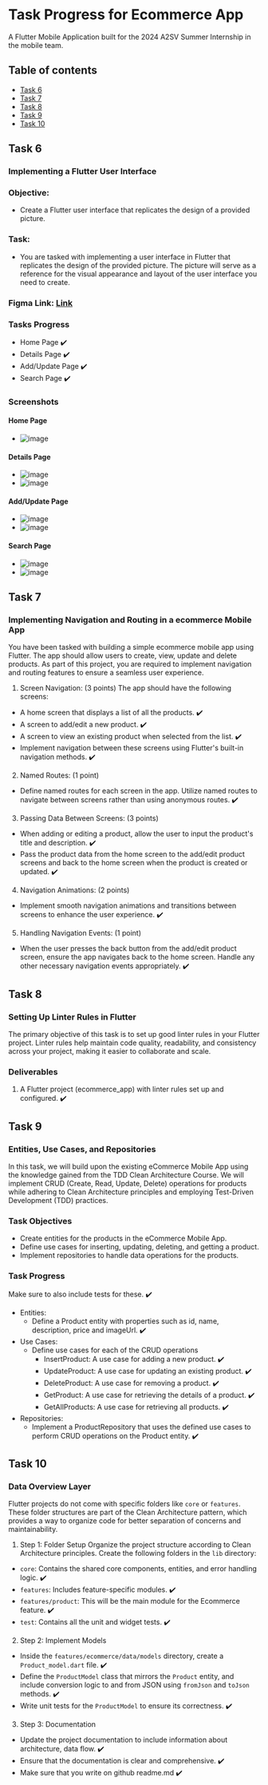 # Task Progress for Ecommerce App
A Flutter Mobile Application built for the 2024 A2SV Summer Internship in the mobile team.

## Table of contents
- [Task 6](#task-6)
- [Task 7](#task-7)
- [Task 8](#task-8)
- [Task 9](#task-9)
- [Task 10](#task-10)

## Task 6
### Implementing a Flutter User Interface

### Objective: 
- Create a Flutter user interface that replicates the design of a provided picture.

### Task: 
- You are tasked with implementing a user interface in Flutter that replicates the design of the provided picture. The picture will serve as a reference for the visual appearance and layout of the user interface you need to create.

### Figma Link: [Link]([url](https://www.figma.com/file/957Md2CrZ2B9KGjHy8RDcH/Internship?type=design&node-id=1%3A48&mode=design&t=dGzOJNr9pjkmYQog-1))

### Tasks Progress
- Home Page ✔️
- Details Page ✔️
- Add/Update Page ✔️
- Search Page ✔️
  
### Screenshots
#### Home Page
- ![image](https://github.com/user-attachments/assets/4c902287-db27-4b37-b043-41a2f1804ace)

#### Details Page
- ![image](https://github.com/user-attachments/assets/c712be2c-2fb7-46d8-9900-538f04089b06)
- ![image](https://github.com/user-attachments/assets/d1284ec6-6056-4a33-84fb-e6d3f2efbc67)

#### Add/Update Page
- ![image](https://github.com/user-attachments/assets/d11cf34f-f949-490d-9559-3c247ff2ec1a)
- ![image](https://github.com/user-attachments/assets/12a48067-5442-417c-91d4-9dfb221ceaf1)

#### Search Page
- ![image](https://github.com/user-attachments/assets/d53534ad-3a73-413a-9005-c742a4d04e29)
- ![image](https://github.com/user-attachments/assets/f446ae93-98d2-46db-9b55-d6275e3ae538)

## Task 7
### Implementing Navigation and Routing in a ecommerce Mobile App
You have been tasked with building a simple ecommerce mobile app using Flutter. The app should allow users to create, view, update and delete products. As part of this project, you are required to implement navigation and routing features to ensure a seamless user experience.

1. Screen Navigation: (3 points)
The app should have the following screens:
- A home screen that displays a list of all the products. ✔️
- A screen to add/edit a new product. ✔️
- A screen to view an existing product when selected from the list. ✔️
- Implement navigation between these screens using Flutter's built-in navigation methods. ✔️
2. Named Routes: (1 point)
- Define named routes for each screen in the app. Utilize named routes to navigate between screens rather than using anonymous routes. ✔️
3. Passing Data Between Screens: (3 points)
- When adding or editing a product, allow the user to input the product's title and description. ✔️
- Pass the product data from the home screen to the add/edit product screens and back to the home screen when the product is created or updated. ✔️
4. Navigation Animations: (2 points)
- Implement smooth navigation animations and transitions between screens to enhance the user experience. ✔️
5. Handling Navigation Events: (1 point)
- When the user presses the back button from the add/edit product screen, ensure the app navigates back to the home screen. Handle any other necessary navigation events appropriately. ✔️

## Task 8
### Setting Up Linter Rules in Flutter
The primary objective of this task is to set up good linter rules in your Flutter project. Linter rules help maintain code quality, readability, and consistency across your project, making it easier to collaborate and scale.

### Deliverables
1. A Flutter project (ecommerce_app) with linter rules set up and configured. ✔️

## Task 9
### Entities, Use Cases, and Repositories
In this task, we will build upon the existing eCommerce Mobile App using the knowledge gained from the TDD Clean Architecture Course. We will implement CRUD (Create, Read, Update, Delete) operations for products while adhering to Clean Architecture principles and employing Test-Driven Development (TDD) practices.
### Task Objectives
- Create entities for the products in the eCommerce Mobile App.
- Define use cases for inserting, updating, deleting, and getting a product.
- Implement repositories to handle data operations for the products.
### Task Progress
Make sure to also include tests for these. ✔️
- Entities:
  - Define a Product entity with properties such as id, name, description, price and imageUrl. ✔️
- Use Cases:
  - Define use cases for each of the CRUD operations
    - InsertProduct: A use case for adding a new product. ✔️
    - UpdateProduct: A use case for updating an existing product. ✔️
    - DeleteProduct: A use case for removing a product. ✔️
    - GetProduct: A use case for retrieving the details of a product. ✔️
    - GetAllProducts: A use case for retrieving all products. ✔️
- Repositories:
  - Implement a ProductRepository that uses the defined use cases to perform CRUD operations on the Product entity. ✔️

## Task 10
### Data Overview Layer
Flutter projects do not come with specific folders like `core` or `features`. These folder structures are part of the Clean Architecture pattern, which provides a way to organize code for better separation of concerns and maintainability.

1. Step 1: Folder Setup
  Organize the project structure according to Clean Architecture principles. Create the following folders in the `lib` directory:
  - `core`: Contains the shared core components, entities, and error handling logic. ✔️
  - `features`: Includes feature-specific modules. ✔️
  - `features/product`: This will be the main module for the Ecommerce feature. ✔️
  - `test`: Contains all the unit and widget tests. ✔️

2. Step 2: Implement Models
  - Inside the `features/ecommerce/data/models` directory, create a `Product_model.dart` file. ✔️
  - Define the `ProductModel` class that mirrors the `Product` entity, and include conversion logic to and from JSON using `fromJson` and `toJson` methods. ✔️
  - Write unit tests for the `ProductModel` to ensure its correctness. ✔️

3. Step 3: Documentation
- Update the project documentation to include information about architecture, data flow. ✔️
- Ensure that the documentation is clear and comprehensive. ✔️
- Make sure that you write on github readme.md ✔️
